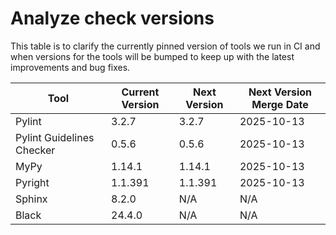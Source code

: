 # Analyze check versions

This table is to clarify the currently pinned version of tools we run in CI and when versions for the tools will be bumped to keep up with the latest improvements and bug fixes.


| Tool | Current Version | Next Version | Next Version Merge Date |
|------|-----------------|--------------|-------------------------|
Pylint | 3.2.7 | 3.2.7 | 2025-10-13 |
Pylint Guidelines Checker | 0.5.6 | 0.5.6 | 2025-10-13 |
MyPy | 1.14.1 | 1.14.1 | 2025-10-13 |
Pyright | 1.1.391 | 1.1.391 | 2025-10-13 |
Sphinx | 8.2.0 | N/A | N/A |
Black | 24.4.0 | N/A | N/A |
